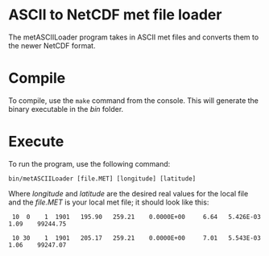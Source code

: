 ASCII to NetCDF met file loader
========

The metASCIILoader program takes in ASCII met files and converts them to the newer NetCDF format.

# Compile

To compile, use the `make` command from the console.
This will generate the binary executable in the *bin* folder.

# Execute

To run the program, use the following command:

`bin/metASCIILoader [file.MET] [longitude] [latitude]`

Where *longitude* and *latitude* are the desired real values for the local file and the *file.MET* is your local met file; it should look like this:

` 10  0    1  1901   195.90   259.21    0.0000E+00     6.64   5.426E-03    1.09    99244.75`

` 10 30    1  1901   205.17   259.21    0.0000E+00     7.01   5.543E-03    1.06    99247.07`
